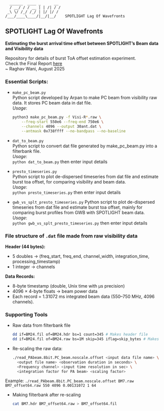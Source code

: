 
```text
  ______  ____ _      __
  / __/ / / __ | | /| / /
 _\ \/ /_/ /_/ | |/ |/ / 
/___/____\____/|__/|__/    SPOTLIGHT Lag Of Wavefronts
```
                             
## **SPOTLIGHT Lag Of Wavefronts**
**Estimating the burst arrival time offset between SPOTLIGHT’s Beam data and Visibility data**

Repository for details of burst ToA offset estimation experiment.  
Check the Final Report [here](./Final_Report.pdf)  
~ Raghav Wani, August 2025

### Essential Scripts:

* `make_pc_beam.py`\
 Python script developed by Arpan to make PC beam from visibility raw data. It stores PC beam data in dat file.\
	*Usage*:
	```bash
	python3 make_pc_beam.py -f Visi-R*.raw \
		--freq-start 550e6 --freq-end 750e6 \
		--channels 4096 --output 30ant.dat \
		--antmask 0x738ffff --no-bandpass --no-baseline

* `dat_to_beam.py` \
 Python script to convert dat file generated by make_pc_beam.py into a filterbank file.\
	*Usage*:\
	`python dat_to_beam.py` then enter input details

* `presto_timeseries.py`\
 Python script to plot de-dispersed timeseries from dat file and estimate burst toa offset, for comparing visibility and beam data. \
	*Usage*: \
	`python presto_timeseries.py` then enter input details

* `gwb_vs_splt_presto_timeseries.py`
 Python script to plot de-dispersed timeseries from dat file and estimate burst toa offset, mainly for comparing burst profiles from GWB with SPOTLIGHT beam data.\
	*Usage*:\
	`python gwb_vs_splt_presto_timeseries.py` then enter input details

### File structure of `.dat` file made from raw visibility data
**Header (44 bytes):**
- 5 doubles → (freq_start, freq_end, channel_width, integration_time, processing_timestamp)  
- 1 integer → channels  

**Data Records:**
- 8-byte timestamp (double, Unix time with μs precision)  
- 4096 × 4-byte floats → beam power data  
- Each record = 1.31072 ms integrated beam data (550–750 MHz, 4096 channels).  


### Supporting Tools
* Raw data from filterbank file
	```bash
	dd if=BM24.fil of=BM24.hdr bs=1 count=345 # Makes header file 
	dd if=BM24.fil of=BM24.raw bs=1M skip=345 iflag=skip_bytes # Makes raw file

* Re-scaling the raw data:
	```bash
	./read_PAbeam.8bit.PC_beam.noscale.offset <input data file name> \
      <output file name> <observation duration in seconds> \
      <Frequency channel> <input time resolution in sec> \
      <integration factor for PA beam> <scaling factor>
  	
Example: `./read_PAbeam.8bit.PC_beam.noscale.offset BM7.raw BM7_offset64.raw 550 4096 0.00131072 1 64`

* Making filterbank after re-scaling
	```bash
	cat BM7.hdr BM7_offset64.raw > BM7_offset64.fil